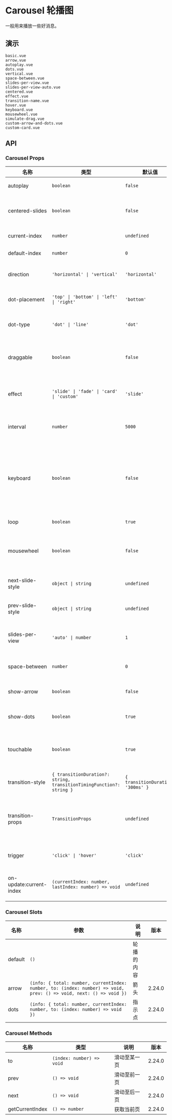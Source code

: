 # Carousel 轮播图

一般用来播放一些好消息。

## 演示

```demo
basic.vue
arrow.vue
autoplay.vue
dots.vue
vertical.vue
space-between.vue
slides-per-view.vue
slides-per-view-auto.vue
centered.vue
effect.vue
transition-name.vue
hover.vue
keyboard.vue
mousewheel.vue
simulate-drag.vue
custom-arrow-and-dots.vue
custom-card.vue
```

## API

### Carousel Props

| 名称 | 类型 | 默认值 | 说明 | 版本 |
| --- | --- | --- | --- | --- |
| autoplay | `boolean` | `false` | 是否自动播放 |  |
| centered-slides | `boolean` | `false` | 是否居中显示当前页轮播图 | 2.24.0 |
| current-index | `number` | `undefined` | 当前显示页 | 2.24.0 |
| default-index | `number` | `0` | 默认显示页 | 2.24.0 |
| direction | `'horizontal' \| 'vertical'` | `'horizontal'` | 轮播图显示的方向 |  |
| dot-placement | `'top' \| 'bottom' \| 'left' \| 'right'` | `'bottom'` | 轮播指示点位置 | 2.24.0 |
| dot-type | `'dot' \| 'line'` | `'dot'` | 轮播指示点样式 | 2.24.0 |
| draggable | `boolean` | `false` | 是否通过鼠标拖拽切换轮播图 | 2.24.0 |
| effect | `'slide' \| 'fade' \| 'card' \| 'custom'` | `'slide'` | 轮播图切换时的过渡效果 | 2.24.0, `'card'` 2.24.2 |
| interval | `number` | `5000` | 自动播放的间隔（ms） |  |
| keyboard | `boolean` | `false` | 是否通过按键切换轮播图，只有焦点在 Dots 上时才起作用 | 2.24.0 |
| loop | `boolean` | `true` | 是否循环播放 | 2.24.0 |
| mousewheel | `boolean` | `false` | 是否通过鼠标滚轮切换轮播图 | 2.24.0 |
| next-slide-style | `object \| string` | `undefined` | 下一张轮播图的样式 | 2.27.0 |
| prev-slide-style | `object \| string` | `undefined` | 上一张轮播图的样式 | 2.27.0 |
| slides-per-view | `'auto' \| number` | `1` | 每一页显示的轮播图数量 | 2.24.0 |
| space-between | `number` | `0` | 轮播图之间的间距 | 2.24.0 |
| show-arrow | `boolean` | `false` | 是否显示箭头按钮 | 2.24.0 |
| show-dots | `boolean` | `true` | 是否展示指示点 | 2.24.0 |
| touchable | `boolean` | `true` | 是否通过触摸拖拽切换轮播图 | 2.24.0 |
| transition-style | `{ transitionDuration?: string, transitionTimingFunction?: string }` | `{ transitionDuration: '300ms' }` | 过渡效果的样式 | 2.24.0 |
| transition-props | `TransitionProps` | `undefined` | 自定义过渡效果属性，[参考 Vue 文档](https://v3.cn.vuejs.org/api/built-in-components.html#transition) | 2.24.0 |
| trigger | `'click' \| 'hover'` | `'click'` | 触发切换的方式 |  |
| on-update:current-index | `(currentIndex: number, lastIndex: number) => void` | `undefined` | 当前页变化时的回调函数 | 2.24.0 |

### Carousel Slots

| 名称 | 参数 | 说明 | 版本 |
| --- | --- | --- | --- |
| default | `()` | 轮播的内容 |
| arrow | `(info: { total: number, currentIndex: number, to: (index: number) => void, prev: () => void, next: () => void })` | 箭头 | 2.24.0 |
| dots | `(info: { total: number, currentIndex: number, to: (index: number) => void })` | 指示点 | 2.24.0 |

### Carousel Methods

| 名称            | 类型                      | 说明         | 版本   |
| --------------- | ------------------------- | ------------ | ------ |
| to              | `(index: number) => void` | 滑动至某一页 | 2.24.0 |
| prev            | `() => void`              | 滑动至前一页 | 2.24.0 |
| next            | `() => void`              | 滑动至后一页 | 2.24.0 |
| getCurrentIndex | `() => number`            | 获取当前页   | 2.24.0 |
